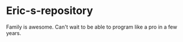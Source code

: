 Eric-s-repository
=================
Family is awesome. Can't wait to be able to program like a pro in a few years.